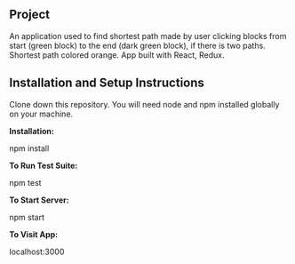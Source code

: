 <h2>Project</h2>
    An application used to find shortest path made by user clicking blocks from start (green block) to the end (dark green block), if there is two paths. Shortest path colored orange. App built with React, Redux.


<h2>Installation and Setup Instructions</h2>

  Clone down this repository. You will need node and npm installed globally on your machine.

<b>Installation:</b>

  npm install

<b>To Run Test Suite:</b>

  npm test

<b>To Start Server:</b>

  npm start

<b>To Visit App:</b>

  localhost:3000
